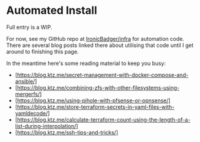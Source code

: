 # Automated Install

Full entry is a WIP.

For now, see my GitHub repo at [IronicBadger/infra](https://github.com/ironicbadger/infra) for automation code. There are several blog posts linked there about utilising that code until I get around to finishing this page.

In the meantime here's some reading material to keep you busy:

- [https://blog.ktz.me/secret-management-with-docker-compose-and-ansible/]
- [https://blog.ktz.me/combining-zfs-with-other-filesystems-using-mergerfs/]
- [https://blog.ktz.me/using-pihole-with-pfsense-or-opnsense/]
- [https://blog.ktz.me/store-terraform-secrets-in-yaml-files-with-yamldecode/]
- [https://blog.ktz.me/calculate-terraform-count-using-the-length-of-a-list-during-interpolation/]
- [https://blog.ktz.me/ssh-tips-and-tricks/]
